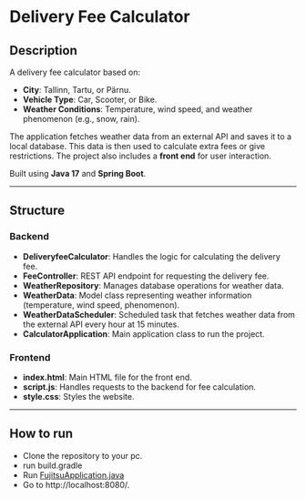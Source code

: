 # Delivery Fee Calculator

## Description
A delivery fee calculator based on:
- **City**: Tallinn, Tartu, or Pärnu.
- **Vehicle Type**: Car, Scooter, or Bike.
- **Weather Conditions**: Temperature, wind speed, and weather phenomenon (e.g., snow, rain).

The application fetches weather data from an external API and saves it to a local database. This data is then used 
to calculate extra fees or give restrictions. The project also includes a **front end** for user interaction.

Built using **Java 17** and **Spring Boot**.

---

## Structure

### Backend
- **DeliveryfeeCalculator**: Handles the logic for calculating the delivery fee.
- **FeeController**: REST API endpoint for requesting the delivery fee.
- **WeatherRepository**: Manages database operations for weather data.
- **WeatherData**: Model class representing weather information (temperature, wind speed, phenomenon).
- **WeatherDataScheduler**: Scheduled task that fetches weather data from the external API every hour at 15 minutes.
- **CalculatorApplication**: Main application class to run the project.

### Frontend
- **index.html**: Main HTML file for the front end.
- **script.js**: Handles requests to the backend for fee calculation.
- **style.css**: Styles the website.

---

## How to run

- Clone the repository to your pc.
- run build.gradle
- Run [FujitsuApplication.java](src/main/java/com/example/fujitsu/CalculatorApplication.java)
- Go to http://localhost:8080/.